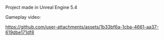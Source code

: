 Project made in Unreal Engine 5.4

Gameplay video: 

https://github.com/user-attachments/assets/1b33bf6a-1cba-4661-aa37-619dbe171df8

